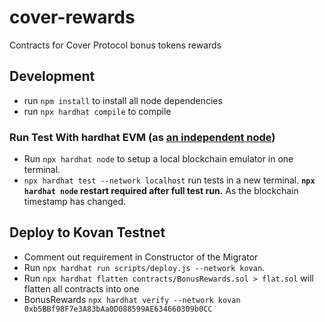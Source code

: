 # cover-rewards

Contracts for Cover Protocol bonus tokens rewards

## Development
* run `npm install` to install all node dependencies
* run `npx hardhat compile` to compile

### Run Test With hardhat EVM (as [an independent node](https://hardhat.dev/hardhat-evm/#connecting-to-hardhat-evm-from-wallets-and-other-software))
* Run `npx hardhat node` to setup a local blockchain emulator in one terminal.
* `npx hardhat test --network localhost` run tests in a new terminal.
 **`npx hardhat node` restart required after full test run.** As the blockchain timestamp has changed.

## Deploy to Kovan Testnet
* Comment out requirement in Constructor of the Migrator
* Run `npx hardhat run scripts/deploy.js --network kovan`.
* Run `npx hardhat flatten contracts/BonusRewards.sol > flat.sol` will flatten all contracts into one
* BonusRewards
`npx hardhat verify --network kovan 0xb5BBf98F7e3A83bAa0D088599AE634660309b0CC`